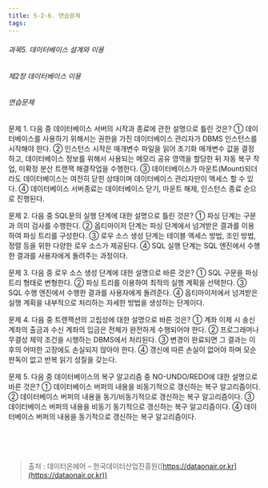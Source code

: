```yaml
---
title: 5-2-6. 연습문제
tags: 
---
```


###### 과목5. 데이터베이스 설계와 이용
###### 제2장 데이터베이스 이용
###### 연습문제

문제 1. 다음 중 데이터베이스 서버의 시작과 종료에 관한 설명으로 틀린 것은?
① 데이터베이스를 사용하기 위해서는 권한을 가진 데이터베이스 관리자가 DBMS 인스턴스를 시작해야 한다.
② 인스턴스 시작은 매개변수 파일을 읽어 초기화 매개변수 값을 결정하고, 데이터베이스 정보를 위해서 사용되는 메모리 공유 영역을 할당한 뒤 자동 복구 작업, 미확정 분산 트랜잭 해결작업을 수행한다. 
③ 데이터베이스가 마운트(Mount)되더라도 데이터베이스는 여전히 닫힌 상태이며 데이터베이스 관리자만이 액세스 할 수 있다.
④ 데이터베이스 서버종료는 데이터베이스 닫기, 마운트 해제, 인스턴스 종료 순으로 진행된다.
  
문제 2. 다음 중 SQL문의 실행 단계에 대한 설명으로 틀린 것은?
① 파싱 단계는 구문과 의미 검사를 수행한다. 
② 옵티마이저 단계는 파싱 단계에서 넘겨받은 결과를 이용하여 파싱 트리를 구성한다. 
③ 로우 소스 생성 단계는 테이블 액세스 방법, 조인 방법, 정렬 등을 위한 다양한 로우 소스가 제공된다. 
④ SQL 실행 단계는 SQL 엔진에서 수행한 결과를 사용자에게 돌려주는 과정이다.
  
문제 3. 다음 중 로우 소스 생성 단계에 대한 설명으로 바른 것은?
① SQL 구문을 파싱 트리 형태로 변형한다. 
② 파싱 트리를 이용하여 최적의 실행 계획을 선택한다. 
③ SQL 수행 엔진에서 수행한 결과를 사용자에게 돌려준다. 
④ 옵티마이저에서 넘겨받은 실행 계획을 내부적으로 처리하는 자세한 방법을 생성하는 단계이다.
  
문제 4. 다음 중 트랜잭션의 고립성에 대한 설명으로 바른 것은?
① 계좌 이체 시 송신 계좌의 출금과 수신 계좌의 입금은 전체가 완전하게 수행되어야 한다. 
② 프로그래머나 무결성 제약 조건을 시행하는 DBMS에서 처리된다. 
③ 변경이 완료되면 그 결과는 이후의 어떠한 고장에도 손실되지 않아야 한다. 
④ 갱신에 따른 손실이 없어야 하며 모순 판독이 없고 반복 읽기 성질을 갖는다.
  
문제 5. 다음 중 데이터베이스의 복구 알고리즘 중 NO-UNDO/REDO에 대한 설명으로 바른 것은?
① 데이터베이스 버퍼의 내용을 비동기적으로 갱신하는 복구 알고리즘이다. 
② 데이터베이스 버퍼의 내용을 동기/비동기적으로 갱신하는 복구 알고리즘이다. 
③ 데이터베이스 버퍼의 내용을 비동기 동기적으로 갱신하는 복구 알고리즘이다. 
④ 데이터베이스 버퍼의 내용을 동기적으로 갱신하는 복구 알고리즘이다.

<br><br><br>
> 출처 : 데이터온에어 – 한국데이터산업진흥원([https://dataonair.or.kr](https://dataonair.or.kr))
